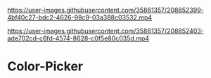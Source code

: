 

https://user-images.githubusercontent.com/35861357/208852399-4bf40c27-bdc2-4626-98c9-03a388c03532.mp4



https://user-images.githubusercontent.com/35861357/208852403-ade702cd-c6fd-4574-8628-c0f5e80c035d.mp4

# Color-Picker
